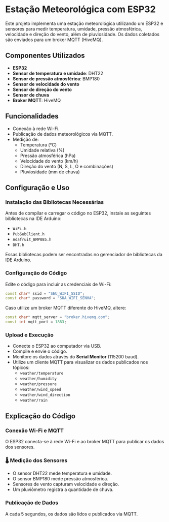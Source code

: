 # Estação Meteorológica com ESP32

Este projeto implementa uma estação meteorológica utilizando um ESP32 e sensores para medir temperatura, umidade, pressão atmosférica, velocidade e direção do vento, além de pluviosidade. Os dados coletados são enviados para um broker MQTT (HiveMQ).

## Componentes Utilizados
- **ESP32**
- **Sensor de temperatura e umidade**: DHT22
- **Sensor de pressão atmosférica**: BMP180
- **Sensor de velocidade do vento**
- **Sensor de direção do vento**
- **Sensor de chuva**
- **Broker MQTT**: HiveMQ

## Funcionalidades
- Conexão à rede Wi-Fi.
- Publicação de dados meteorológicos via MQTT.
- Medição de:
  - Temperatura (°C)
  - Umidade relativa (%)
  - Pressão atmosférica (hPa)
  - Velocidade do vento (km/h)
  - Direção do vento (N, S, L, O e combinações)
  - Pluviosidade (mm de chuva)

## Configuração e Uso

### Instalação das Bibliotecas Necessárias
Antes de compilar e carregar o código no ESP32, instale as seguintes bibliotecas na IDE Arduino:
- `WiFi.h`
- `PubSubClient.h`
- `Adafruit_BMP085.h`
- `DHT.h`

Essas bibliotecas podem ser encontradas no gerenciador de bibliotecas da IDE Arduino.

### Configuração do Código
Edite o código para incluir as credenciais de Wi-Fi:
```cpp
const char* ssid = "SEU_WIFI_SSID";
const char* password = "SUA_WIFI_SENHA";
```

Caso utilize um broker MQTT diferente do HiveMQ, altere:
```cpp
const char* mqtt_server = "broker.hivemq.com";
const int mqtt_port = 1883;
```

### Upload e Execução
- Conecte o ESP32 ao computador via USB.
- Compile e envie o código.
- Monitore os dados através do **Serial Monitor** (115200 baud).
- Utilize um cliente MQTT para visualizar os dados publicados nos tópicos:
  - `weather/temperature`
  - `weather/humidity`
  - `weather/pressure`
  - `weather/wind_speed`
  - `weather/wind_direction`
  - `weather/rain`

## Explicação do Código
### Conexão Wi-Fi e MQTT
O ESP32 conecta-se à rede Wi-Fi e ao broker MQTT para publicar os dados dos sensores.

### 🌡️ Medição dos Sensores
- O sensor DHT22 mede temperatura e umidade.
- O sensor BMP180 mede pressão atmosférica.
- Sensores de vento capturam velocidade e direção.
- Um pluviômetro registra a quantidade de chuva.

### Publicação de Dados
A cada 5 segundos, os dados são lidos e publicados via MQTT.
